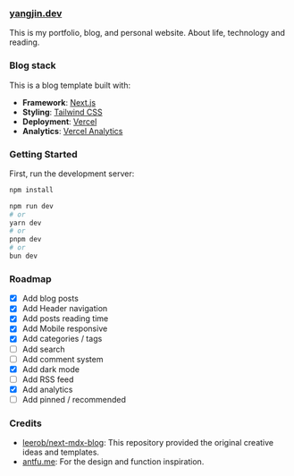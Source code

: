 ### [yangjin.dev](https://yangjin.dev)<br />

This is my portfolio, blog, and personal website. About life, technology and reading.

### Blog stack

This is a blog template built with:
- **Framework**: [Next.js](https://nextjs.org)
- **Styling**: [Tailwind CSS](https://tailwindcss.com)
- **Deployment**: [Vercel](https://vercel.com)
- **Analytics**: [Vercel Analytics](https://vercel.com/analytics)

### Getting Started

First, run the development server:

```bash
npm install

npm run dev
# or
yarn dev
# or
pnpm dev
# or
bun dev
```

### Roadmap

- [x] Add blog posts
- [x] Add Header navigation
- [x] Add posts reading time
- [x] Add Mobile responsive
- [x] Add categories / tags
- [ ] Add search
- [ ] Add comment system
- [x] Add dark mode
- [ ] Add RSS feed
- [x] Add analytics
- [ ] Add pinned / recommended 

### Credits

- [leerob/next-mdx-blog](https://github.com/leerob/next-mdx-blog): This repository provided the original creative ideas and templates. 
- [antfu.me](https://github.com/antfu/antfu.me): For the design and function inspiration.
